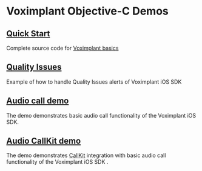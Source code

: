 # Voximplant Objective-C Demos

## [Quick Start](QuickStart)

Complete source code for [Voximplant basics](https://voximplant.com/docs/references/articles/quickstart/voximplant-basics)

## [Quality Issues](QualityIssues)

Example of how to handle Quality Issues alerts of Voximplant iOS SDK

## [Audio call demo](AudioCall)

The demo demonstrates basic audio call functionality of the Voximplant iOS SDK.

## [Audio CallKit demo](AudioCallKit)

The demo demonstrates [CallKit](https://developer.apple.com/documentation/callkit) integration with basic audio call functionality of the Voximplant iOS SDK . 
